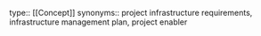 type:: [[Concept]]
synonyms:: project infrastructure requirements, infrastructure management plan, project enabler
